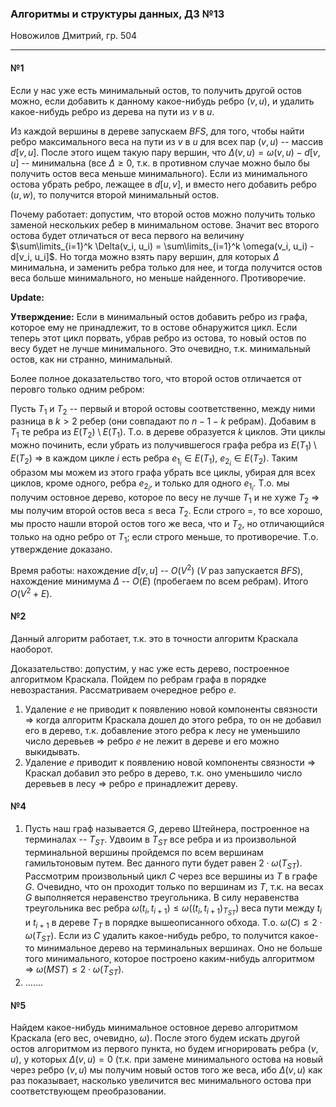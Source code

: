 ### Алгоритмы и структуры данных, ДЗ №13

Новожилов Дмитрий, гр. 504

---

#### №1

Если у нас уже есть минимальный остов, то получить другой остов можно, если добавить к данному какое-нибудь ребро $(v, u)$, и удалить какое-нибудь ребро из дерева на пути из $v$ в $u$.

Из каждой вершины в дереве запускаем $BFS$, для того, чтобы найти ребро максимального веса на пути из $v$ в $u$ для всех пар $(v, u)$ -- массив $d[v, u]$. После этого ищем такую пару вершин, что $\Delta(v, u) = \omega(v, u) - d[v, u]$ -- минимальна (все $\Delta \geq 0$, т.к. в противном случае можно было бы получить остов веса меньше минимального). Если из минимального остова убрать ребро, лежащее в $d[u, v]$, и вместо него добавить ребро $(u,w)$, то получится второй минимальный остов.

Почему работает: допустим, что второй остов можно получить только заменой нескольких ребер в минимальном остове. Значит вес второго остова будет отличаться от веса первого на величину $\sum\limits_{i=1}^k \Delta(v_i, u_i) = \sum\limits_{i=1}^k \omega(v_i, u_i) - d[v_i, u_i]$. Но тогда можно взять пару вершин, для которых $\Delta$ минимальна, и заменить ребра только для нее, и тогда получится остов веса больше минимального, но меньше найденного. Противоречие.

**Update:**

**Утверждение:** Если в минимальный остов добавить ребро из графа, которое ему не принадлежит, то в остове обнаружится цикл. Если теперь этот цикл порвать, убрав ребро из остова, то новый остов по весу будет не лучше минимального. Это очевидно, т.к. минимальный остов, как ни странно, минимальный.

Более полное доказательство того, что второй остов отличается от перовго только одним ребром:

Пусть $T_1$ и $T_2$ -- первый и второй остовы соответственно, между ними разница в $k>2$ ребер (они совпадают по $n-1-k$ ребрам). Добавим в $T_1$ те ребра из $E(T_2)\setminus E(T_1)$. Т.о. в дереве образуется $k$ циклов. Эти циклы можно починить, если убрать из получившегося графа ребра из $E(T_1)\setminus E(T_2)\ \Rightarrow$ в каждом цикле $i$ есть ребра $e_{1_i}\in E(T_1),\ e_{2_i}\in E(T_2)$. Таким образом мы можем из этого графа убрать все циклы, убирая для всех циклов, кроме одного, ребра $e_{2_i}$, и только для одного $e_{1_i}$. Т.о. мы получим остовное дерево, которое по весу не лучше $T_1$ и не хуже $T_2\ \Rightarrow$ мы получим второй остов веса $\leq$ веса $T_2$. Если строго $=$, то все хорошо, мы просто нашли второй остов того же веса, что и $T_2$, но отличающийся только на одно ребро от $T_1$; если строго меньше, то противоречие. Т.о. утверждение доказано.

Время работы: нахождение $d[v, u]$ -- $O(V^2)$ ($V$ раз запускается $BFS$), нахождение минимума $\Delta$ -- $O(E)$ (пробегаем по всем ребрам). Итого $O(V^2 + E)$.

#### №2

Данный алгоритм работает, т.к. это в точности алгоритм Краскала наоборот.

Доказательство: допустим, у нас уже есть дерево, построенное алгоритмом Краскала. Пойдем по ребрам графа в порядке невозрастания. Рассматриваем очередное ребро $e$.
1. Удаление $e$ не приводит к появлению новой компоненты связности $\Rightarrow$ когда алгоритм Краскала дошел до этого ребра, то он не добавил его в дерево, т.к. добавление этого ребра к лесу не уменьшило число деревьев $\Rightarrow$ ребро $e$ не лежит в дереве и его можно выкидывать.
2. Удаление $e$ приводит к появлению новой компоненты связности $\Rightarrow$ Краскал добавил это ребро в дерево, т.к. оно уменьшило число деревьев в лесу $\Rightarrow$ ребро $e$ принадлежит дереву.

#### №4

1. Пусть наш граф называется $G$, дерево Штейнера, построенное на терминалах -- $T_{ST}$. Удвоим в $T_{ST}$ все ребра и из произвольной терминальной вершины пройдемся по всем вершинам гамильтоновым путем. Вес данного пути будет равен $2\cdot\omega(T_{ST})$.
    Рассмотрим произвольный цикл $C$ через все вершины из $T$ в графе $G$. Очевидно, что он проходит только по вершинам из $T$, т.к. на весах $G$ выполняется неравенство треугольника. В силу неравенства треугольника вес ребра $\omega(t_i, t_{i+1}) \leq \omega((t_i, t_{i+1})_ {T_{ST}})$ веса пути между $t_i$ и $t_{i+1}$  в дереве $T_T$ в порядке вышеописанного обхода. Т.о. $\omega(C) \leq 2\cdot\omega(T_{ST})$. Если из $C$ удалить какое-нибудь ребро, то получится какое-то минимальное дерево на терминальных вершинах. Оно не больше того минимального, которое построено каким-нибудь алгоритмом $\Rightarrow\ \omega(MST) \leq 2\cdot\omega(T_{ST})$.
2. .......

#### №5

Найдем какое-нибудь минимальное остовное дерево алгоритмом Краскала (его вес, очевидно, $\omega$). После этого будем искать другой остов алгоритмом из первого пункта, но будем игнорировать ребра $(v, u)$, у которых $\Delta(v, u) = 0$ (т.к. при замене минимального остова на новый через ребро $(v, u)$ мы получим новый остов того же веса, ибо $\Delta(v, u)$ как раз показывает, насколько увеличится вес минимального остова при соответствующем преобразовании.
